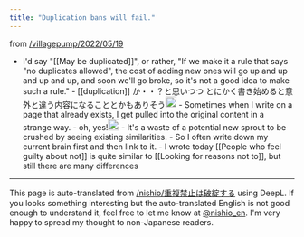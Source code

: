 ```yaml
---
title: "Duplication bans will fail."
---
```


from [/villagepump/2022/05/19](https://scrapbox.io/villagepump/2022/05/19)
- I'd say "[[May be duplicated]]", or rather, "If we make it a rule that says "no duplicates allowed", the cost of adding new ones will go up and up and up and up, and soon we'll go broke, so it's not a good idea to make such a rule."
        - [[duplication]] か・・？と思いつつ とにかく書き始めると意外と違う内容になることとかもありそう<img src='https://scrapbox.io/api/pages/villagepump/inajob/icon' alt='/villagepump/inajob.icon' height="19.5"/>
        - Sometimes when I write on a page that already exists, I get pulled into the original content in a strange way.
        - oh, yes!<img src='https://scrapbox.io/api/pages/villagepump/nishio/icon' alt='/villagepump/nishio.icon' height="19.5"/>
            - It's a waste of a potential new sprout to be crushed by seeing existing similarities.
            - So I often write down my current brain first and then link to it.
            - I wrote today [[People who feel guilty about not]] is quite similar to [[Looking for reasons not to]], but still there are many differences


---
This page is auto-translated from [/nishio/重複禁止は破綻する](https://scrapbox.io/nishio/重複禁止は破綻する) using DeepL. If you looks something interesting but the auto-translated English is not good enough to understand it, feel free to let me know at [@nishio_en](https://twitter.com/nishio_en). I'm very happy to spread my thought to non-Japanese readers.